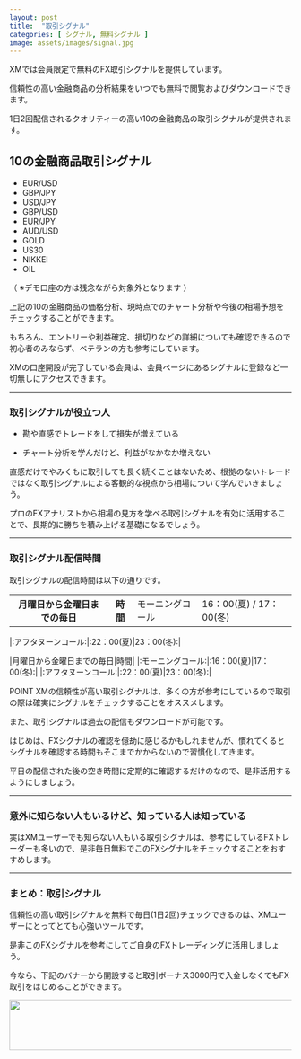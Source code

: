 ```yaml
---
layout: post
title:  "取引シグナル"
categories: [ シグナル, 無料シグナル ]
image: assets/images/signal.jpg
---
```

XMでは会員限定で無料のFX取引シグナルを提供しています。

信頼性の高い金融商品の分析結果をいつでも無料で閲覧およびダウンロードできます。

1日2回配信されるクオリティーの高い10の金融商品の取引シグナルが提供されます。


## 10の金融商品取引シグナル


+ EUR/USD
+ GBP/JPY
+ USD/JPY
+ GBP/USD
+ EUR/JPY
+ AUD/USD
+ GOLD
+ US30
+ NIKKEI
+ OIL

（ ※デモ口座の方は残念ながら対象外となります ）

上記の10の金融商品の価格分析、現時点でのチャート分析や今後の相場予想をチェックすることができます。

もちろん、エントリーや利益確定、損切りなどの詳細についても確認できるので初心者のみならず、ベテランの方も参考にしています。

XMの口座開設が完了している会員は、会員ページにあるシグナルに登録など一切無しにアクセスできます。

<hr>

### 取引シグナルが役立つ人

+ 勘や直感でトレードをして損失が増えている

+ チャート分析を学んだけど、利益がなかなか増えない


直感だけでやみくもに取引しても長く続くことはないため、根拠のないトレードではなく取引シグナルによる客観的な視点から相場について学んでいきましょう。

プロのFXアナリストから相場の見方を学ベる取引シグナルを有効に活用することで、長期的に勝ちを積み上げる基礎になるでしょう。

<hr>

### 取引シグナル配信時間

取引シグナルの配信時間は以下の通りです。

<table>
    <tr>
    <th>月曜日から金曜日までの毎日</th><th>時間</th>
    <td>モーニングコール</td><td>16：00(夏) / 17：00(冬)</td>
</tr>
</table>
|:アフタヌーンコール:|:22：00(夏)|23：00(冬):|

|月曜日から金曜日までの毎日|時間|
|:モーニングコール:|:16：00(夏)|17：00(冬):|
|:アフタヌーンコール:|:22：00(夏)|23：00(冬):|


POINT
XMの信頼性が高い取引シグナルは、多くの方が参考にしているので取引の際は確実にシグナルをチェックすることをオススメします。

また、取引シグナルは過去の配信もダウンロードが可能です。

はじめは、FXシグナルの確認を億劫に感じるかもしれませんが、慣れてくるとシグナルを確認する時間もそこまでかからないので習慣化してきます。

平日の配信された後の空き時間に定期的に確認するだけのなので、是非活用するようにしましょう。


<hr>

### 意外に知らない人もいるけど、知っている人は知っている

実はXMユーザーでも知らない人もいる取引シグナルは、参考にしているFXトレーダーも多いので、是非毎日無料でこのFXシグナルをチェックすることをおすすめします。



<hr>

### まとめ：取引シグナル

信頼性の高い取引シグナルを無料で毎日(1日2回)チェックできるのは、XMユーザーにとってとても心強いツールです。

是非このFXシグナルを参考にしてご自身のFXトレーディングに活用しましょう。

今なら、下記のバナーから開設すると取引ボーナス3000円で入金しなくてもFX取引をはじめることができます。

<a href="https://clicks.affstrack.com/c?m=9257&c=550036" referrerpolicy="no-referrer-when-downgrade"><img src="https://ads.affstrack.com/i/9257?c=550036" width="728" height="90" referrerpolicy="no-referrer-when-downgrade"/></a>